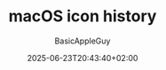 ---
layout: post
title: "macOS icon history"
link: https://basicappleguy.com/basicappleblog/macos-icon-history
author: "BasicAppleGuy"
published_date: "23/06/2025"
description: "Documenting the evolution of macOS system icons over the past several decades."
language: "en_US"
categories: "Liens"
tags: "apple icon macos"
og-tags: "apple icon macos"
date: "2025-06-23T20:43:40+02:00"
permalink: /:categories/:year/:month/:day/:title/
---
